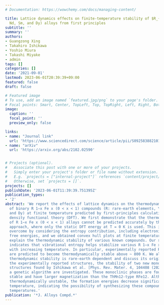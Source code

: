 ```yaml
---
# Documentation: https://wowchemy.com/docs/managing-content/

title: Lattice dynamics effects on finite-temperature stability of $R_{1−x}$Fe$_x$ ($R$ = Y, Ce,
  Nd, Sm, and Dy) alloys from first principles
subtitle: ''
summary: ''
authors:
- Guangzong Xing
- Takahiro Ishikawa
- Yoshio Miura
- Takashi Miyake
- admin
tags: []
categories: []
date: '2021-09-01'
lastmod: 2023-06-01T20:39:39+09:00
featured: false
draft: false

# Featured image
# To use, add an image named `featured.jpg/png` to your page's folder.
# Focal points: Smart, Center, TopLeft, Top, TopRight, Left, Right, BottomLeft, Bottom, BottomRight.
image:
  caption: ''
  focal_point: ''
  preview_only: false

links:
- name: "Journal link"
  url: 'https://www.sciencedirect.com/science/article/pii/S0925838821011634'
- name: "arXiv"
  url: 'https://arxiv.org/abs/2102.02590'


# Projects (optional).
#   Associate this post with one or more of your projects.
#   Simply enter your project's folder or file name without extension.
#   E.g. `projects = ["internal-project"]` references `content/project/deep-learning/index.md`.
#   Otherwise, set `projects = []`.
projects: []
publishDate: '2023-06-01T11:39:39.751395Z'
publication_types:
- '2'
abstract: 'We report the effects of lattice dynamics on the thermodynamic stability
  of binary R 1−x Fe x (0 < x < 1) compounds (R: rare-earth elements, Y, Ce, Nd, Sm,
  and Dy) at finite temperature predicted by first-principles calculation based on
  density functional theory (DFT). We first demonstrate that the thermodynamic stability
  of R 1−x Fe x (0 < x < 1) alloys cannot be predicted accurately by the conventional
  approach, where only the static DFT energy at T = 0 K is used. This issue can be
  overcome by considering the entropy contribution, including electronic and vibrational
  free energies, and we obtained convex hull plots at finite temperatures that successfully
  explain the thermodynamic stability of various known compounds. Our systematic calculation
  indicates that vibrational entropy helps stabilize various R 1−x Fe x compounds
  with increasing temperature. In particular, experimentally reported R 2Fe17 compounds
  are predicted to become thermodynamically stable above ~ 800 K. We also show that
  thermodynamic stability is rare-earth dependent and discuss its origin. Besides
  the experimentally reported structures, the stability of two new monoclinic RFe12
  structures found by Ishikawa et al. [Phys. Rev. Mater. 4, 104408 (2020)] based on
  a genetic algorithm are investigated. These monoclinic phases are found to be dynamically
  stable and have larger magnetization than the ThMn12-type RFe12. Although they are
  thermodynamically unstable, the formation energies decrease significantly with increasing
  temperature, indicating the possibility of synthesizing these compounds at high
  temperatures.'
publication: '*J. Alloys Compd.*'
---
```

